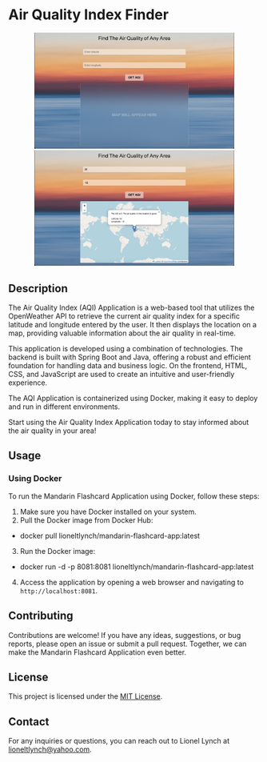 # Air Quality Index Finder 

<div align="center">
  <img src="Images/Screenshot 2023-05-14 at 3.14.13 PM.png" alt="Screenshot 1" width="400" />
  <img src="Images/Screenshot 2023-05-14 at 3.14.35 PM.png" alt="Screenshot 2" width="400" />
</div>

## Description

The Air Quality Index (AQI) Application is a web-based tool that utilizes the OpenWeather API to retrieve the current air quality index for a specific latitude and longitude entered by the user. It then displays the location on a map, providing valuable information about the air quality in real-time.

This application is developed using a combination of technologies. The backend is built with Spring Boot and Java, offering a robust and efficient foundation for handling data and business logic. On the frontend, HTML, CSS, and JavaScript are used to create an intuitive and user-friendly experience.

The AQI Application is containerized using Docker, making it easy to deploy and run in different environments.

Start using the Air Quality Index Application today to stay informed about the air quality in your area!

## Usage

### Using Docker

To run the Mandarin Flashcard Application using Docker, follow these steps:

1. Make sure you have Docker installed on your system.
2. Pull the Docker image from Docker Hub:

- docker pull lioneltlynch/mandarin-flashcard-app:latest

3. Run the Docker image:

- docker run -d -p 8081:8081 lioneltlynch/mandarin-flashcard-app:latest
  
4. Access the application by opening a web browser and navigating to `http://localhost:8081`.

## Contributing

Contributions are welcome! If you have any ideas, suggestions, or bug reports, please open an issue or submit a pull request. Together, we can make the Mandarin Flashcard Application even better.

## License

This project is licensed under the [MIT License](LICENSE).

## Contact

For any inquiries or questions, you can reach out to Lionel Lynch at lioneltlynch@yahoo.com.
